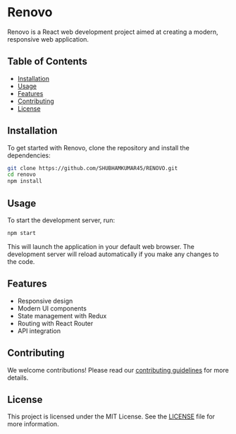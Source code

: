 # Renovo

Renovo is a React web development project aimed at creating a modern, responsive web application.

## Table of Contents

- [Installation](#installation)
- [Usage](#usage)
- [Features](#features)
- [Contributing](#contributing)
- [License](#license)

## Installation

To get started with Renovo, clone the repository and install the dependencies:

```bash
git clone https://github.com/SHUBHAMKUMAR45/RENOVO.git
cd renovo
npm install
```

## Usage

To start the development server, run:

```bash
npm start
```

This will launch the application in your default web browser. The development server will reload automatically if you make any changes to the code.

## Features

- Responsive design
- Modern UI components
- State management with Redux
- Routing with React Router
- API integration

## Contributing

We welcome contributions! Please read our [contributing guidelines](CONTRIBUTING.md) for more details.

## License

This project is licensed under the MIT License. See the [LICENSE](LICENSE) file for more information.